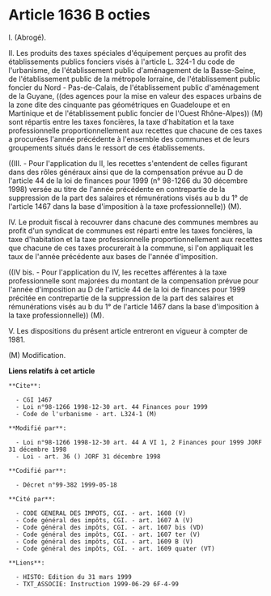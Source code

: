 # Article 1636 B octies

I. (Abrogé).

II. Les produits des taxes spéciales d'équipement perçues au profit des établissements publics fonciers visés à l'article L.
324-1 du code de l'urbanisme, de l'établissement public d'aménagement de la Basse-Seine, de l'établissement public de la
métropole lorraine, de l'établissement public foncier du Nord - Pas-de-Calais, de l'établissement public d'aménagement de la
Guyane, ((des agences pour la mise en valeur des espaces urbains de la zone dite des cinquante pas géométriques en Guadeloupe
et en Martinique et de l'établissement public foncier de l'Ouest Rhône-Alpes)) (M) sont répartis entre les taxes foncières,
la taxe d'habitation et la taxe professionnelle proportionnellement aux recettes que chacune de ces taxes a procurées l'année
précédente à l'ensemble des communes et de leurs groupements situés dans le ressort de ces établissements.

((III. - Pour l'application du II, les recettes s'entendent de celles figurant dans des rôles généraux ainsi que de la
compensation prévue au D de l'article 44 de la loi de finances pour 1999 (n° 98-1266 du 30 décembre 1998) versée au titre de
l'année précédente en contrepartie de la suppression de la part des salaires et rémunérations visés au b du 1° de l'article
1467 dans la base d'imposition à la taxe professionnelle)) (M).

IV. Le produit fiscal à recouvrer dans chacune des communes membres au profit d'un syndicat de communes est réparti entre les
taxes foncières, la taxe d'habitation et la taxe professionnelle proportionnellement aux recettes que chacune de ces taxes
procurerait à la commune, si l'on appliquait les taux de l'année précédente aux bases de l'année d'imposition.

((IV bis. - Pour l'application du IV, les recettes afférentes à la taxe professionnelle sont majorées du montant de la
compensation prévue pour l'année d'imposition au D de l'article 44 de la loi de finances pour 1999 précitée en contrepartie
de la suppression de la part des salaires et rémunérations visés au b du 1° de l'article 1467 dans la base d'imposition à la
taxe professionnelle)) (M).

V. Les dispositions du présent article entreront en vigueur à compter de 1981.

(M) Modification.

**Liens relatifs à cet article**

	**Cite**:

	  - CGI 1467
	  - Loi n°98-1266 1998-12-30 art. 44 Finances pour 1999
	  - Code de l'urbanisme - art. L324-1 (M)

	**Modifié par**:

	  - Loi n°98-1266 1998-12-30 art. 44 A VI 1, 2 Finances pour 1999 JORF 31 décembre 1998
	  - Loi - art. 36 () JORF 31 décembre 1998

	**Codifié par**:

	  - Décret n°99-382 1999-05-18

	**Cité par**:

	  - CODE GENERAL DES IMPOTS, CGI. - art. 1608 (V)
	  - Code général des impôts, CGI. - art. 1607 A (V)
	  - Code général des impôts, CGI. - art. 1607 bis (VD)
	  - Code général des impôts, CGI. - art. 1607 ter (V)
	  - Code général des impôts, CGI. - art. 1609 B (V)
	  - Code général des impôts, CGI. - art. 1609 quater (VT)

	**Liens**:

	  - HISTO: Edition du 31 mars 1999
	  - TXT_ASSOCIE: Instruction 1999-06-29 6F-4-99
